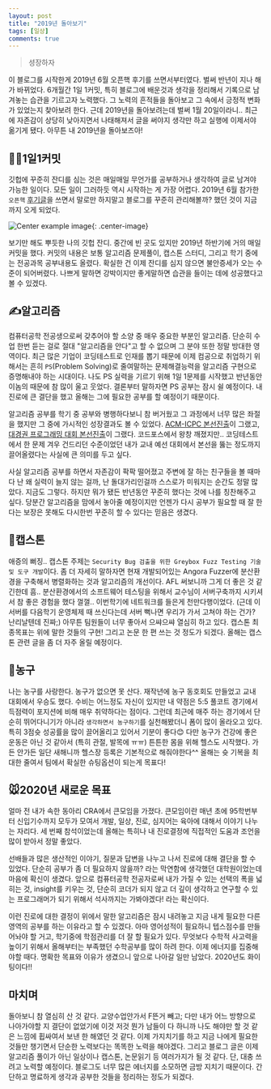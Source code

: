 ```yaml
---
layout: post
title: "2019년 돌아보기"
tags: [일상]
comments: true
---
```


> 셩장하자  

이 블로그를 시작한게 2019년 6월 오픈핵 후기를 쓰면서부터였다. 벌써 반년이 지나 해가 바뀌었다. 6개월간 1일 1커밋, 특히 블로그에 배운것과 생각을 정리해서 기록으로 남겨놓는 습관을 기르고자 노력했다. 그 노력의 흔적들을 돌아보고 그 속에서 긍정적 변화가 있었는지 찾아보려 한다. 근데 2019년을 돌아보려는데 벌써 1월 20일이라니.. 최근에 자존감이 상당히 낮아지면서 나태해져서 글을 써야지 생각만 하고 실행에 이제서야 옮기게 됐다. 아무튼 내 2019년을 돌아보즈아!  

## 👨‍💻1일1커밋  
깃헙에 꾸준히 잔디를 심는 것은 매일매일 무언가를 공부하거나 생각하여 글로 남겨야 가능한 일이다. 모든 일이 그러하듯 역시 시작하는 게 가장 어렵다. 2019년 6월 참가한 `오픈핵` [후기글](https://sihyungyou.github.io/openhack-2019/)을 쓰면서 말로만 하지말고 블로그를 꾸준히 관리해볼까? 했던 것이 지금까지 오게 되었다. 

![Center example image](https://user-images.githubusercontent.com/35067611/72683661-884b9800-3b1c-11ea-84c5-ce3ecf4a188f.png "Center"){: .center-image}  

보기만 해도 뿌듯한 나의 깃헙 잔디. 중간에 빈 곳도 있지만 2019년 하반기에 거의 매일 커밋을 했다. 커밋의 내용은 보통 알고리즘 문제풀이, 캡스톤 스터디, 그리고 학기 중에는 전공과목 공부내용도 올렸다. 확실한 건 이제 잔디를 심지 않으면 불안증세가 오는 수준이 되어버렸다. 나쁘게 말하면 강박이지만 좋게말하면 습관을 들이는 데에 성공했다고 볼 수 있겠다. 

## ✍알고리즘  
컴퓨터공학 전공생으로써 갖추어야 할 소양 중 매우 중요한 부분인 알고리즘. 단순히 수업 한번 듣는 걸로 절대 "알고리즘을 안다"고 할 수 없으며 그 분야 또한 정말 방대한 영역이다. 최근 많은 기업이 코딩테스트로 인재를 뽑기 때문에 이제 컴공으로 취업하기 위해서는 흔히 `PS`(Problem Solving)로 줄여말하는 문제해결능력을 알고리즘 구현으로 증명해내야 하는 시대이다. 나도 PS 실력을 기르기 위해 1일 1문제를 시작했고 반년동안 이놈의 때문에 참 많이 울고 웃었다. 결론부터 말하자면 PS 공부는 잠시 쉴 예정이다. 내 진로에 큰 결단을 했고 올해는 그에 필요한 공부를 할 예정이기 때문이다.  

알고리즘 공부를 학기 중 공부와 병행하다보니 참 버거웠고 그 과정에서 너무 많은 좌절을 했지만 그 중에 가시적인 성장결과도 볼 수 있었다. [ACM-ICPC 본선진출](https://sihyungyou.github.io/acmicpc2019%EB%B3%B8%EC%84%A0/)이 그랬고, [대경권 프로그래밍 대회 본선진출](https://sihyungyou.github.io/%EB%8C%80%EA%B2%BD%EA%B6%8C%EB%B3%B8%EC%84%A0/)이 그랬다. 코드포스에서 왕창 깨졌지만.. 코딩테스트에서 한 문제 겨우 건드리던 수준이었던 내가 교내 예선 대회에서 본선을 뚫는 정도까지 끌어올렸다는 사실에 큰 의미를 두고 싶다.  

사실 알고리즘 공부를 하면서 자존감이 팍팍 떨어졌고 주변에 잘 하는 친구들을 볼 때마다 난 왜 실력이 늘지 않는 걸까, 난 돌대가리인걸까 스스로가 미워지는 순간도 정말 많았다. 지금도 그렇다. 하지만 뭐가 됐든 반년동안 꾸준히 했다는 것에 나를 칭찬해주고 싶다. 당분간 알고리즘을 맘에서 놓아줄 예정이지만 언젠가 다시 공부가 필요할 때 잘 한다는 보장은 못해도 다시한번 꾸준히 할 수 있다는 믿음은 생겼다.  

## 🙏캡스톤  
애증의 뻐징.. 캡스톤 주제는 `Security Bug 검출을 위한 Greybox Fuzz Testing 기술 및 도구 개발`이다. 좀 더 자세히 말하자면 현재 개발되어있는 Angora Fuzzer에 분산환경을 구축해서 병렬화하는 것과 알고리즘의 개선이다. AFL 써보니까 그게 더 좋은 것 같긴한데 흠.. 분산환경에서의 소프트웨어 테스팅을 위해서 교수님이 서버구축까지 시키셔서 참 좋은 경험을 했다 껄껄.. 이번학기에 네트워크를 들은게 천만다행이었다. (근데 이 서버를 다음학기 운영체제 때 쓰신다는데 서버 뻑나면 우리가 가서 고쳐야 하는 건가? 난리날텐데 진짜;) 아무튼 팀원들이 너무 좋아서 으쌰으쌰 열심히 하고 있다. 캡스톤 최종목표는 위에 말한 것들의 구현! 그리고 논문 한 편 쓰는 것 정도가 되겠다. 올해는 캡스톤 관련 글을 좀 더 자주 올릴 예정이다.  

## 🏀농구  
나는 농구를 사랑한다. 농구가 없으면 못 산다. 재작년에 농구 동호회도 만들었고 교내 대회에서 우승도 했다. 수비는 어느정도 자신이 있지만 내 약점은 5:5 풀코트 경기에서 득점력이 포지션에 비해 매우 취약하다는 점이다. 그런데 최근에 매주 하는 경기에서 단순히 뛰어다니기가 아니라 `생각하면서 농구하기`를 실천해봤더니 폼이 많이 올라오고 있다. 특히 3점슛 성공률을 많이 끌어올리고 있어서 기분이 좋다😊 다만 농구가 건강에 좋은 운동은 아닌 것 같아서 (특히 관절, 발목에 ㅠㅠ) 튼튼한 몸을 위해 헬스도 시작했다. 가든 안가든 일단 새해니까 헬스장 등록은 기본적으로 해줘야한다^^ 올해는 슛 기복을 최대한 줄여서 팀에서 확실한 슈팅옵션이 되는게 목표다!  

## 🐭2020년 새로운 목표  
얼마 전 내가 속한 동아리 CRA에서 큰모임을 가졌다. 큰모임이란 매년 초에 95학번부터 신입기수까지 모두가 모여서 개발, 일상, 진로, 심지어는 육아에 대해서 이야기 나누는 자리다. 세 번째 참석이었는데 올해는 특히나 내 진로결정에 직접적인 도움과 조언을 많이 받아서 정말 좋았다.  

선배들과 많은 생산적인 이야기, 질문과 답변을 나누고 나서 진로에 대해 결단을 할 수 있었다. 단순히 공부가 좀 더 필요하지 않을까? 라는 막연함에 생각했던 대학원이었는데 마음에 확신이 생겼다. 앞으로 컴퓨터공학 전공자로써 내가 가질 수 있는 선택의 폭을 넓히는 것, insight를 키우는 것, 단순히 코더가 되지 않고 더 깊이 생각하고 연구할 수 있는 프로그래머가 되기 위해서 석사까지는 가봐야겠다! 라는 확신이다.  

이런 진로에 대한 결정이 위에서 말한 알고리즘은 잠시 내려놓고 지금 내게 필요한 다른 영역의 공부를 하는 이유라고 할 수 있겠다. 아마 영어성적이 필요하니 텝스점수를 만들어놔야 할 거고, 학기중에 학점관리를 더 잘 할 필요가 있다. 무엇보다 수학적 사고력을 높이기 위해서 올해부터는 부족했던 수학공부를 많이 하려 한다. 이제 에너지를 집중해야할 때다. 명확한 목표와 이유가 생겼으니 앞으로 나아갈 일만 남았다. 2020년도 화이팅이다!!  

## 마치며  
돌아보니 참 열심히 산 것 같다. 교양수업안가서 F뜬거 빼고; 다만 내가 어느 방향으로 나아가야할 지 결단이 없었기에 이것 저것 뭔가 남들이 다 하니까 나도 해야만 할 것 같은 느낌에 휩싸여서 보낸 한 해였던 것 같다. 이제 가지치기를 하고 지금 나에게 필요한 것들만 챙기면서 단순한 노력보다는 똑똑한 노력을 해야겠다. 그리고 블로그 글은 이제 알고리즘 풀이가 아닌 일상이나 캡스톤, 논문읽기 등 여러가지가 될 것 같다. 단, 대충 쓰려고 노력할 예정이다. 블로그도 너무 많은 에너지를 소모하면 금방 지치기 때문이다. 간단하고 명료하게 생각과 공부한 것들을 정리하는 정도가 되겠다.